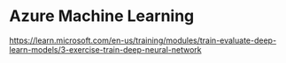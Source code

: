 # Azure Machine Learning

<https://learn.microsoft.com/en-us/training/modules/train-evaluate-deep-learn-models/3-exercise-train-deep-neural-network>
